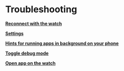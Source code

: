 # Troubleshooting

**[Reconnect with the watch](do://reconnect-connectiq)**

**[Settings](do://settings)**

**[Hints for running apps in background on your phone](do://doki)**

**[Toggle debug mode](do://toggle-debug-mode)**

**[Open app on the watch](do://open-watch-app)**
